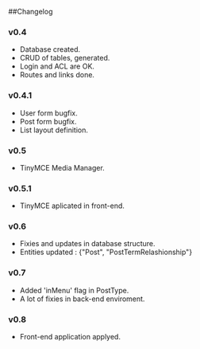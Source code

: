 ##Changelog


### v0.4
  - Database created.
  - CRUD of tables, generated.
  - Login and ACL are OK.
  - Routes and links done.

### v0.4.1
  - User form bugfix.
  - Post form bugfix.
  - List layout definition.

### v0.5
  - TinyMCE Media Manager.

### v0.5.1
  - TinyMCE aplicated in front-end.

### v0.6
  - Fixies and updates in database structure.
  - Entities updated : {"Post", "PostTermRelashionship"}

### v0.7
  - Added 'inMenu' flag in PostType.
  - A lot of fixies in back-end enviroment.

### v0.8
  - Front-end application applyed.

